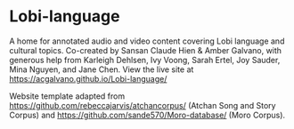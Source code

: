 # Lobi-language
A home for annotated audio and video content covering Lobi language and cultural topics. Co-created by Sansan Claude Hien &amp; Amber Galvano, with generous help from Karleigh Dehlsen, Ivy Voong, Sarah Ertel, Joy Sauder, Mina Nguyen, and Jane Chen. View the live site at https://acgalvano.github.io/Lobi-language/

Website template adapted from https://github.com/rebeccajarvis/atchancorpus/ (Atchan Song and Story Corpus) and https://github.com/sande570/Moro-database/ (Moro Corpus). 
 

